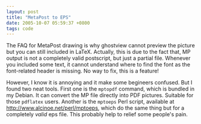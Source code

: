 ```yaml
---
layout: post
title: "MetaPost to EPS"
date: 2005-10-07 05:59:37 +0800
tags: code
---
```

The FAQ for MetaPost drawing is why ghostview cannot preview the picture but you
can still included in LaTeX. Actually, this is due to the fact that, MP output
is not a completely valid postscript, but just a partial file. Whenever you
included some text, it cannot understand where to find the font as the
font-related header is missing. No way to fix, this is a feature!

However, I know it is annoying and it make some begineers confused. But I found
two neat tools. First one is the `mptopdf` command, which is bundled in my
Debian. It can convert the MP file directly into PDF pictures. Suitable for
those `pdflatex` users. Another is the `mptoeps` Perl script, available at
<http://www.alcinoe.net/perl/mptoeps>, which do the same thing but for a completely
*valid* eps file. This probably help to relief some people's pain.
